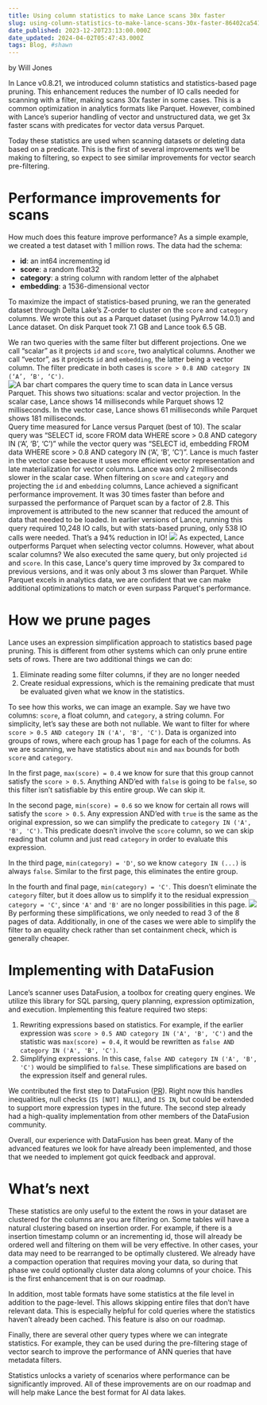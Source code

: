 ```yaml
---
title: Using column statistics to make Lance scans 30x faster
slug: using-column-statistics-to-make-lance-scans-30x-faster-86402ca541ee
date_published: 2023-12-20T23:13:00.000Z
date_updated: 2024-04-02T05:47:43.000Z
tags: Blog, #shawn
---
```


by Will Jones

In Lance v0.8.21, we introduced column statistics and statistics-based page pruning. This enhancement reduces the number of IO calls needed for scanning with a filter, making scans 30x faster in some cases. This is a common optimization in analytics formats like Parquet. However, combined with Lance’s superior handling of vector and unstructured data, we get 3x faster scans with predicates for vector data versus Parquet.

Today these statistics are used when scanning datasets or deleting data based on a predicate. This is the first of several improvements we’ll be making to filtering, so expect to see similar improvements for vector search pre-filtering.

# Performance improvements for scans

How much does this feature improve performance? As a simple example, we created a test dataset with 1 million rows. The data had the schema:

- **id**: an int64 incrementing id
- **score**: a random float32
- **category**: a string column with random letter of the alphabet
- **embedding**: a 1536-dimensional vector

To maximize the impact of statistics-based pruning, we ran the generated dataset through Delta Lake’s Z-order to cluster on the `score` and `category` columns. We wrote this out as a Parquet dataset (using PyArrow 14.0.1) and Lance dataset. On disk Parquet took 7.1 GB and Lance took 6.5 GB.

We ran two queries with the same filter but different projections. One we call “scalar” as it projects `id` and `score`, two analytical columns. Another we call “vector”, as it projects `id` and `embedding`, the latter being a vector column. The filter predicate in both cases is `score > 0.8 AND category IN (‘A’, ‘B', ‘C')`.
![A bar chart compares the query time to scan data in Lance versus Parquet. This shows two situations: scalar and vector projection. In the scalar case, Lance shows 14 milliseconds while Parquet shows 12 milliseconds. In the vector case, Lance shows 61 milliseconds while Parquet shows 181 milliseconds.](https://miro.medium.com/v2/resize:fit:626/1*7tXr8Z4-O2Xj0i4Nrk69Dw.png)Query time measured for Lance versus Parquet (best of 10). The scalar query was “SELECT id, score FROM data WHERE score > 0.8 AND category IN (‘A’, ‘B’, ‘C’)” while the vector query was “SELECT id, embedding FROM data WHERE score > 0.8 AND category IN (‘A’, ‘B’, ‘C’)”. Lance is much faster in the vector case because it uses more efficient vector representation and late materialization for vector columns. Lance was only 2 milliseconds slower in the scalar case.
When filtering on `score` and `category` and projecting the `id` and `embedding` columns, Lance achieved a significant performance improvement. It was 30 times faster than before and surpassed the performance of Parquet scan by a factor of 2.8. This improvement is attributed to the new scanner that reduced the amount of data that needed to be loaded. In earlier versions of Lance, running this query required 10,248 IO calls, but with stats-based pruning, only 538 IO calls were needed. That’s a 94% reduction in IO!
![](https://miro.medium.com/v2/resize:fit:770/1*M0NV2WemCVfpZyEDdPeaQA.png)
As expected, Lance outperforms Parquet when selecting vector columns. However, what about scalar columns? We also executed the same query, but only projected `id` and `score`. In this case, Lance's query time improved by 3x compared to previous versions, and it was only about 3 ms slower than Parquet. While Parquet excels in analytics data, we are confident that we can make additional optimizations to match or even surpass Parquet's performance.

# How we prune pages

Lance uses an expression simplification approach to statistics based page pruning. This is different from other systems which can only prune entire sets of rows. There are two additional things we can do:

1. Eliminate reading some filter columns, if they are no longer needed
2. Create residual expressions, which is the remaining predicate that must be evaluated given what we know in the statistics.

To see how this works, we can image an example. Say we have two columns: `score`, a float column, and `category`, a string column. For simplicity, let’s say these are both not nullable. We want to filter for where `score > 0.5 AND category IN ('A', 'B', 'C')`. Data is organized into groups of rows, where each group has 1 page for each of the columns. As we are scanning, we have statistics about `min` and `max` bounds for both `score` and `category`.

In the first page, `max(score) = 0.4` we know for sure that this group cannot satisfy the `score > 0.5`. Anything AND’ed with `false` is going to be `false`, so this filter isn’t satisfiable by this entire group. We can skip it.

In the second page, `min(score) = 0.6` so we know for certain all rows will satisfy the `score > 0.5`. Any expression AND’ed with `true` is the same as the original expression, so we can simplify the predicate to `category IN ('A', 'B', 'C')`. This predicate doesn’t involve the `score` column, so we can skip reading that column and just read `category` in order to evaluate this expression.

In the third page, `min(category) = 'D'`, so we know `category IN (...)` is always `false`. Similar to the first page, this eliminates the entire group.

In the fourth and final page, `min(category) = 'C'`. This doesn’t eliminate the `category` filter, but it does allow us to simplify it to the residual expression `category = 'C'`, since `'A'` and `'B'` are no longer possibilities in this page.
![](https://miro.medium.com/v2/resize:fit:770/1*j_KLVrtfn0CJh0kBTn2P1Q.png)
By performing these simplifications, we only needed to read 3 of the 8 pages of data. Additionally, in one of the cases we were able to simplify the filter to an equality check rather than set containment check, which is generally cheaper.

# Implementing with DataFusion

Lance’s scanner uses DataFusion, a toolbox for creating query engines. We utilize this library for SQL parsing, query planning, expression optimization, and execution. Implementing this feature required two steps:

1. Rewriting expressions based on statistics. For example, if the earlier expression was `score > 0.5 AND category IN ('A', 'B', 'C')` and the statistic was `max(score) = 0.4`, it would be rewritten as `false AND category IN ('A', 'B', 'C')`.
2. Simplifying expressions. In this case, `false AND category IN ('A', 'B', 'C')` would be simplified to `false`. These simplifications are based on the expression itself and general rules.

We contributed the first step to DataFusion ([PR](https://github.com/apache/arrow-datafusion/pull/7467)). Right now this handles inequalities, null checks (`IS [NOT] NULL`), and `IS IN`, but could be extended to support more expression types in the future. The second step already had a high-quality implementation from other members of the DataFusion community.

Overall, our experience with DataFusion has been great. Many of the advanced features we look for have already been implemented, and those that we needed to implement got quick feedback and approval.

# What’s next

These statistics are only useful to the extent the rows in your dataset are clustered for the columns are you are filtering on. Some tables will have a natural clustering based on insertion order. For example, if there is a insertion timestamp column or an incrementing id, those will already be ordered well and filtering on them will be very effective. In other cases, your data may need to be rearranged to be optimally clustered. We already have a compaction operation that requires moving your data, so during that phase we could optionally cluster data along columns of your choice. This is the first enhancement that is on our roadmap.

In addition, most table formats have some statistics at the file level in addition to the page-level. This allows skipping entire files that don’t have relevant data. This is especially helpful for cold queries where the statistics haven’t already been cached. This feature is also on our roadmap.

Finally, there are several other query types where we can integrate statistics. For example, they can be used during the pre-filtering stage of vector search to improve the performance of ANN queries that have metadata filters.

Statistics unlocks a variety of scenarios where performance can be significantly improved. All of these improvements are on our roadmap and will help make Lance the best format for AI data lakes.
